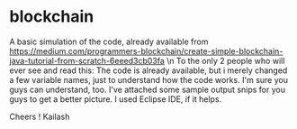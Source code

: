# blockchain
A basic simulation of the code, already available from https://medium.com/programmers-blockchain/create-simple-blockchain-java-tutorial-from-scratch-6eeed3cb03fa
\n
To the only 2 people who will ever see and read this:
The code is already available, but i merely changed a few variable names, just to understand how the code works. I'm sure you guys can understand, too. I've attached some sample output snips for you guys to get a better picture. I used Eclipse IDE, if it helps. 

Cheers !
Kailash
